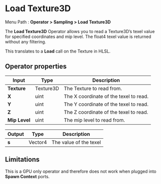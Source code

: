 # Load Texture3D

Menu Path : **Operator > Sampling > Load Texture3D**

The **Load Texture3D** Operator allows you to read a Texture3D’s texel value for specified coordinates and mip level. The float4 texel value is returned without any filtering.

This translates to a **Load** call on the Texture in HLSL.

## Operator properties

| **Input**     | **Type**  | **Description**                        |
| ------------- | --------- | -------------------------------------- |
| **Texture**   | Texture3D | The Texture to read from.              |
| **X**         | uint      | The X coordinate of the texel to read. |
| **Y**         | uint      | The Y coordinate of the texel to read. |
| **Z**         | uint      | The Z coordinate of the texel to read. |
| **Mip Level** | uint      | The mip level to read from.            |

| **Output** | **Type** | **Description**        |
| ---------- | -------- | ---------------------- |
| **s**      | Vector4  | The value of the texel |

## Limitations

This is a GPU only operator and therefore does not work when plugged into **Spawn Context** ports.
